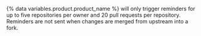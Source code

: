 {% data variables.product.product_name %} will only trigger reminders for up to five repositories per owner and 20 pull requests per repository. Reminders are not sent when changes are merged from upstream into a fork.
